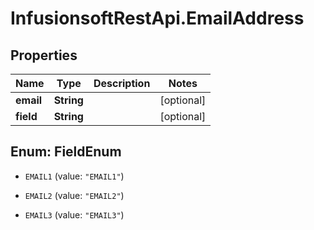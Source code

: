 # InfusionsoftRestApi.EmailAddress

## Properties
Name | Type | Description | Notes
------------ | ------------- | ------------- | -------------
**email** | **String** |  | [optional] 
**field** | **String** |  | [optional] 


<a name="FieldEnum"></a>
## Enum: FieldEnum


* `EMAIL1` (value: `"EMAIL1"`)

* `EMAIL2` (value: `"EMAIL2"`)

* `EMAIL3` (value: `"EMAIL3"`)




